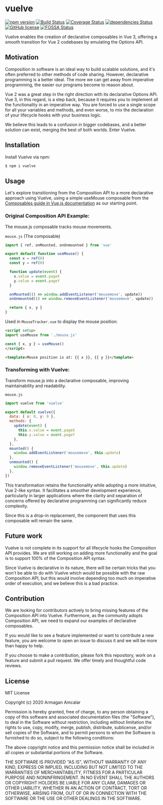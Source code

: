 # vuelve

[![npm version](https://badge.fury.io/js/vuelve.svg)](https://badge.fury.io/js/vuelve)
[![Build Status](https://travis-ci.org/dashersw/vuelve.svg?branch=main)](https://travis-ci.org/dashersw/vuelve)
[![Coverage Status](https://coveralls.io/repos/github/dashersw/vuelve/badge.svg)](https://coveralls.io/github/dashersw/vuelve)
[![dependencies Status](https://david-dm.org/dashersw/vuelve/status.svg)](https://david-dm.org/dashersw/vuelve)
[![GitHub license](https://img.shields.io/badge/license-MIT-blue.svg)](https://raw.githubusercontent.com/dashersw/vuelve/main/LICENSE)
[![FOSSA Status](https://app.fossa.io/api/projects/git%2Bgithub.com%2Fdashersw%2Fvuelve.svg?type=shield)](https://app.fossa.io/projects/git%2Bgithub.com%2Fdashersw%2Fvuelve?ref=badge_shield)

Vuelve enables the creation of declarative composables in Vue 3, offering a smooth transition for Vue 2 codebases by emulating the Options API.

## Motivation

Composition in software is an ideal way to build scalable solutions, and it's often preferred to other methods of code sharing. However, declarative programming is a better ideal. The more we can get away from imperative programming, the easier our programs become to reason about.

Vue 2 was a great step in the right direction with its declarative Options API. Vue 3, in this regard, is a step back, because it requires you to implement all the functionality in an imperative way. You are forced to use a single scope for all your variables and methods, and even worse, to mix the declaration of your lifecycle hooks with your business logic.

We believe this leads to a confusion in bigger codebases, and a better solution can exist, merging the best of both worlds. Enter Vuelve.

## Installation

Install Vuelve via npm:

```sh
$ npm i vuelve
```

## Usage

Let's explore transitioning from the Composition API to a more declarative approach using Vuelve, using a simple useMouse composable from the [Composables guide in Vue.js documentation](https://vuejs.org/guide/reusability/composables) as our starting point.

### Original Composition API Example:

The mouse.js composable tracks mouse movements.

`mouse.js` (The composable)

```js
import { ref, onMounted, onUnmounted } from 'vue'

export default function useMouse() {
  const x = ref(0)
  const y = ref(0)

  function update(event) {
    x.value = event.pageX
    y.value = event.pageY
  }

  onMounted(() => window.addEventListener('mousemove', update))
  onUnmounted(() => window.removeEventListener('mousemove', update))

  return { x, y }
}
```

Used in `MouseTracker.vue` to display the mouse position:

```html
<script setup>
import useMouse from './mouse.js'

const { x, y } = useMouse()
</script>

<template>Mouse position is at: {{ x }}, {{ y }}</template>
```

### Transforming with Vuelve:

Transform mouse.js into a declarative composable, improving maintainability and readability.

`mouse.js`

```js
import vuelve from 'vuelve'

export default vuelve({
  data: { x: 0, y: 0 },
  methods: {
    update(event) {
      this.x.value = event.pageX
      this.y.value = event.pageY
    },
  },
  mounted() {
    window.addEventListener('mousemove', this.update)
  },
  unmounted() {
    window.removeEventListener('mousemove', this.update)
  },
})
```

This transformation retains the functionality while adopting a more intuitive, Vue 2-like syntax. It facilitates a smoother development experience, particularly in larger applications where the clarity and separation of concerns offered by declarative programming can significantly reduce complexity.

Since this is a drop-in replacement, the component that uses this composable will remain the same.

## Future work

Vuelve is not complete in its support for all lifecycle hooks the Composition API provides. We are still working on adding more functionality and the goal is to support 100% of the Composition API syntax.

Since Vuelve is declarative in its nature, there will be certain tricks that you won't be able to do with Vuelve which would be possible with the raw Composition API, but this would involve depending too much on imperative order of execution, and we believe this is a bad practice.

## Contribution

We are looking for contributors actively to bring missing features of the Composition API into Vuelve. Furthermore, as the community adopts Composition API, we need to expand our examples of declarative composables.

If you would like to see a feature implemented or want to contribute a new feature, you are welcome to open an issue to discuss it and we will be more than happy to help.

If you choose to make a contribution, please fork this repository, work on a feature and submit a pull request. We offer timely and thoughtful code reviews.

## License

MIT License

Copyright (c) 2020 Armagan Amcalar

Permission is hereby granted, free of charge, to any person obtaining a copy
of this software and associated documentation files (the "Software"), to deal
in the Software without restriction, including without limitation the rights
to use, copy, modify, merge, publish, distribute, sublicense, and/or sell
copies of the Software, and to permit persons to whom the Software is
furnished to do so, subject to the following conditions:

The above copyright notice and this permission notice shall be included in all
copies or substantial portions of the Software.

THE SOFTWARE IS PROVIDED "AS IS", WITHOUT WARRANTY OF ANY KIND, EXPRESS OR
IMPLIED, INCLUDING BUT NOT LIMITED TO THE WARRANTIES OF MERCHANTABILITY,
FITNESS FOR A PARTICULAR PURPOSE AND NONINFRINGEMENT. IN NO EVENT SHALL THE
AUTHORS OR COPYRIGHT HOLDERS BE LIABLE FOR ANY CLAIM, DAMAGES OR OTHER
LIABILITY, WHETHER IN AN ACTION OF CONTRACT, TORT OR OTHERWISE, ARISING FROM,
OUT OF OR IN CONNECTION WITH THE SOFTWARE OR THE USE OR OTHER DEALINGS IN THE
SOFTWARE.
